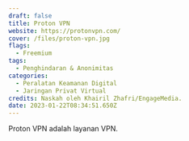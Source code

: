 ```yaml
---
draft: false
title: Proton VPN
website: https://protonvpn.com/
cover: /files/proton-vpn.jpg
flags:
  - Freemium
tags:
  - Penghindaran & Anonimitas
categories: 
  - Peralatan Keamanan Digital
  - Jaringan Privat Virtual
credits: Naskah oleh Khairil Zhafri/EngageMedia.
date: 2023-01-22T08:34:51.650Z
---
```

Proton VPN adalah layanan VPN.